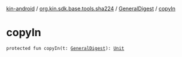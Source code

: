 [kin-android](../../index.md) / [org.kin.sdk.base.tools.sha224](../index.md) / [GeneralDigest](index.md) / [copyIn](./copy-in.md)

# copyIn

`protected fun copyIn(t: `[`GeneralDigest`](index.md)`): `[`Unit`](https://kotlinlang.org/api/latest/jvm/stdlib/kotlin/-unit/index.html)